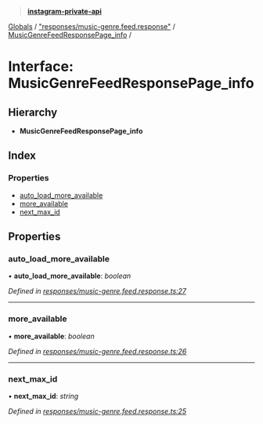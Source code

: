 > **[instagram-private-api](../README.md)**

[Globals](../README.md) / ["responses/music-genre.feed.response"](../modules/_responses_music_genre_feed_response_.md) / [MusicGenreFeedResponsePage_info](_responses_music_genre_feed_response_.musicgenrefeedresponsepage_info.md) /

# Interface: MusicGenreFeedResponsePage_info

## Hierarchy

* **MusicGenreFeedResponsePage_info**

## Index

### Properties

* [auto_load_more_available](_responses_music_genre_feed_response_.musicgenrefeedresponsepage_info.md#auto_load_more_available)
* [more_available](_responses_music_genre_feed_response_.musicgenrefeedresponsepage_info.md#more_available)
* [next_max_id](_responses_music_genre_feed_response_.musicgenrefeedresponsepage_info.md#next_max_id)

## Properties

###  auto_load_more_available

• **auto_load_more_available**: *boolean*

*Defined in [responses/music-genre.feed.response.ts:27](https://github.com/dilame/instagram-private-api/blob/3e16058/src/responses/music-genre.feed.response.ts#L27)*

___

###  more_available

• **more_available**: *boolean*

*Defined in [responses/music-genre.feed.response.ts:26](https://github.com/dilame/instagram-private-api/blob/3e16058/src/responses/music-genre.feed.response.ts#L26)*

___

###  next_max_id

• **next_max_id**: *string*

*Defined in [responses/music-genre.feed.response.ts:25](https://github.com/dilame/instagram-private-api/blob/3e16058/src/responses/music-genre.feed.response.ts#L25)*